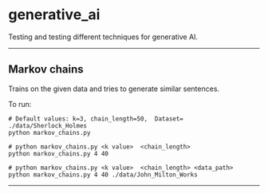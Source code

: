 # generative_ai
Testing and testing different techniques for generative AI.

----
## Markov chains
Trains on the given data and tries to generate similar sentences.  
  
To run:  
```shell
# Default values: k=3, chain_length=50,  Dataset= ./data/Sherlock_Holmes
python markov_chains.py

# python markov_chains.py <k value>  <chain_length>
python markov_chains.py 4 40

# python markov_chains.py <k value>  <chain_length> <data_path>
python markov_chains.py 4 40 ./data/John_Milton_Works
```

----
